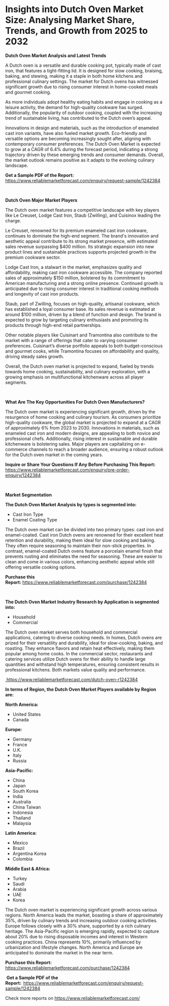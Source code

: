 <p><h1>Insights into Dutch Oven Market Size: Analysing Market Share, Trends, and Growth from 2025 to 2032</h1></p><p><strong>Dutch Oven Market Analysis and Latest Trends</strong></p>
<p><p>A Dutch oven is a versatile and durable cooking pot, typically made of cast iron, that features a tight-fitting lid. It is designed for slow cooking, braising, baking, and stewing, making it a staple in both home kitchens and professional culinary settings. The market for Dutch ovens has witnessed significant growth due to rising consumer interest in home-cooked meals and gourmet cooking. </p><p>As more individuals adopt healthy eating habits and engage in cooking as a leisure activity, the demand for high-quality cookware has surged. Additionally, the popularity of outdoor cooking, coupled with the increasing trend of sustainable living, has contributed to the Dutch oven’s appeal. </p><p>Innovations in design and materials, such as the introduction of enameled cast iron variants, have also fueled market growth. Eco-friendly and versatile options are becoming increasingly sought after, aligning with contemporary consumer preferences. The Dutch Oven Market is expected to grow at a CAGR of 6.4% during the forecast period, indicating a strong trajectory driven by these emerging trends and consumer demands. Overall, the market outlook remains positive as it adapts to the evolving culinary landscape.</p></p>
<p><strong>Get a Sample PDF of the Report:&nbsp;</strong> <a href="https://www.reliablemarketforecast.com/enquiry/request-sample/1242384?utm_campaign=2384&utm_medium=2&utm_source=Github&utm_content=ia&utm_term=08022025&utm_id=dutch-oven">https://www.reliablemarketforecast.com/enquiry/request-sample/1242384</a></p>
<p>&nbsp;</p>
<p><strong>Dutch Oven Major Market Players</strong></p>
<p><p>The Dutch oven market features a competitive landscape with key players like Le Creuset, Lodge Cast Iron, Staub (Zwilling), and Cuisinox leading the charge. </p><p>Le Creuset, renowned for its premium enameled cast iron cookware, continues to dominate the high-end segment. The brand's innovation and aesthetic appeal contribute to its strong market presence, with estimated sales revenue surpassing $400 million. Its strategic expansion into new product lines and sustainable practices supports projected growth in the premium cookware sector.</p><p>Lodge Cast Iron, a stalwart in the market, emphasizes quality and affordability, making cast iron cookware accessible. The company reported sales of approximately $150 million, bolstered by its commitment to American manufacturing and a strong online presence. Continued growth is anticipated due to rising consumer interest in traditional cooking methods and longevity of cast iron products.</p><p>Staub, part of Zwilling, focuses on high-quality, artisanal cookware, which has established a loyal consumer base. Its sales revenue is estimated at around $100 million, driven by a blend of function and design. The brand is expected to grow by targeting culinary enthusiasts and promoting its products through high-end retail partnerships.</p><p>Other notable players like Cuisinart and Tramontina also contribute to the market with a range of offerings that cater to varying consumer preferences. Cuisinart’s diverse portfolio appeals to both budget-conscious and gourmet cooks, while Tramontina focuses on affordability and quality, driving steady sales growth.</p><p>Overall, the Dutch oven market is projected to expand, fueled by trends towards home cooking, sustainability, and culinary exploration, with a growing emphasis on multifunctional kitchenware across all player segments.</p></p>
<p>&nbsp;</p>
<p><strong>What Are The Key Opportunities For Dutch Oven Manufacturers?</strong></p>
<p><p>The Dutch oven market is experiencing significant growth, driven by the resurgence of home cooking and culinary tourism. As consumers prioritize high-quality cookware, the global market is projected to expand at a CAGR of approximately 6% from 2023 to 2030. Innovations in materials, such as enameled cast iron and modern designs, are appealing to both novice and professional chefs. Additionally, rising interest in sustainable and durable kitchenware is bolstering sales. Major players are capitalizing on e-commerce channels to reach a broader audience, ensuring a robust outlook for the Dutch oven market in the coming years.</p></p>
<p><strong>Inquire or Share Your Questions If Any Before Purchasing This Report:</strong> <a href="https://www.reliablemarketforecast.com/enquiry/pre-order-enquiry/1242384?utm_campaign=2384&utm_medium=2&utm_source=Github&utm_content=ia&utm_term=08022025&utm_id=dutch-oven">https://www.reliablemarketforecast.com/enquiry/pre-order-enquiry/1242384</a></p>
<p>&nbsp;</p>
<p><strong>Market Segmentation</strong></p>
<p><strong>The Dutch Oven Market Analysis by types is segmented into:</strong></p>
<p><ul><li>Cast Iron Type</li><li>Enamel Coating Type</li></ul></p>
<p><p>The Dutch oven market can be divided into two primary types: cast iron and enamel-coated. Cast iron Dutch ovens are renowned for their excellent heat retention and durability, making them ideal for slow cooking and baking. They often require seasoning to maintain their non-stick properties. In contrast, enamel-coated Dutch ovens feature a porcelain enamel finish that prevents rusting and eliminates the need for seasoning. These are easier to clean and come in various colors, enhancing aesthetic appeal while still offering versatile cooking options.</p></p>
<p><strong>Purchase this Report:&nbsp;</strong><a href="https://www.reliablemarketforecast.com/purchase/1242384?utm_campaign=2384&utm_medium=2&utm_source=Github&utm_content=ia&utm_term=08022025&utm_id=dutch-oven">https://www.reliablemarketforecast.com/purchase/1242384</a></p>
<p>&nbsp;</p>
<p><strong>The Dutch Oven Market Industry Research by Application is segmented into:</strong></p>
<p><ul><li>Household</li><li>Commercial</li></ul></p>
<p><p>The Dutch oven market serves both household and commercial applications, catering to diverse cooking needs. In homes, Dutch ovens are prized for their versatility and durability, ideal for slow-cooking, baking, and roasting. They enhance flavors and retain heat effectively, making them popular among home cooks. In the commercial sector, restaurants and catering services utilize Dutch ovens for their ability to handle large quantities and withstand high temperatures, ensuring consistent results in professional kitchens. Both markets value quality and performance.</p></p>
<p><a href="https://www.reliablemarketforecast.com/dutch-oven-r1242384?utm_campaign=2384&utm_medium=2&utm_source=Github&utm_content=ia&utm_term=08022025&utm_id=dutch-oven">&nbsp;https://www.reliablemarketforecast.com/dutch-oven-r1242384</a></p>
<p><strong>In terms of Region, the Dutch Oven Market Players available by Region are:</strong></p>
<p>
    <p> <strong> North America: </strong>
        <ul>
            <li>United States</li>
            <li>Canada</li>
        </ul>
        </p> 
    <p> <strong> Europe: </strong>
        <ul>
            <li>Germany</li>
            <li>France</li>
            <li>U.K.</li>
            <li>Italy</li>
            <li>Russia</li>
        </ul>
        </p> 
    <p> <strong> Asia-Pacific: </strong>
        <ul>
            <li>China</li>
            <li>Japan</li>
            <li>South Korea</li>
            <li>India</li>
            <li>Australia</li>
            <li>China Taiwan</li>
            <li>Indonesia</li>
            <li>Thailand</li>
            <li>Malaysia</li>
        </ul>
        </p> 
    <p> <strong> Latin America: </strong>
        <ul>
            <li>Mexico</li>
            <li>Brazil</li>
            <li>Argentina Korea</li>
            <li>Colombia</li>
        </ul>
        </p> 
    <p> <strong> Middle East & Africa: </strong>
        <ul>
            <li>Turkey</li>
            <li>Saudi</li>
            <li>Arabia</li>
            <li>UAE</li>
            <li>Korea</li>
        </ul>
    </p>
    </p>
<p><p>The Dutch oven market is experiencing significant growth across various regions. North America leads the market, boasting a share of approximately 35%, driven by culinary trends and increasing outdoor cooking activities. Europe follows closely with a 30% share, supported by a rich culinary heritage. The Asia-Pacific region is emerging rapidly, expected to capture about 20% due to rising disposable incomes and interest in Western cooking practices. China represents 10%, primarily influenced by urbanization and lifestyle changes. North America and Europe are anticipated to dominate the market in the near term.</p></p>
<p><strong>Purchase this Report: </strong><a href="https://www.reliablemarketforecast.com/purchase/1242384?utm_campaign=2384&utm_medium=2&utm_source=Github&utm_content=ia&utm_term=08022025&utm_id=dutch-oven">https://www.reliablemarketforecast.com/purchase/1242384</a></p>
<p>&nbsp;<strong>Get a Sample PDF of the Report:&nbsp;&nbsp;</strong><a href="https://www.reliablemarketforecast.com/enquiry/request-sample/1242384?utm_campaign=2384&utm_medium=2&utm_source=Github&utm_content=ia&utm_term=08022025&utm_id=dutch-oven">https://www.reliablemarketforecast.com/enquiry/request-sample/1242384</a></p>
<p><strong></strong></p>
<p>Check more reports on <a href="https://www.reliablemarketforecast.com/?utm_campaign=2384&utm_medium=2&utm_source=Github&utm_content=ia&utm_term=08022025&utm_id=dutch-oven">https://www.reliablemarketforecast.com/</a></p>